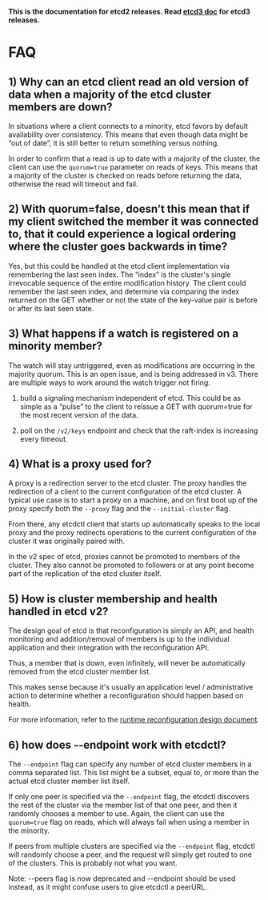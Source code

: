 **This is the documentation for etcd2 releases. Read [etcd3 doc][v3-docs] for etcd3 releases.**

[v3-docs]: ../docs.md#documentation


# FAQ

## 1) Why can an etcd client read an old version of data when a majority of the etcd cluster members are down?

In situations where a client connects to a minority, etcd
favors by default availability over consistency. This means that even though
data might be “out of date”, it is still better to return something versus
nothing.

In order to confirm that a read is up to date with a majority of the cluster,
the client can use the `quorum=true` parameter on reads of keys. This means
that a majority of the cluster is checked on reads before returning the data,
otherwise the read will timeout and fail.

## 2) With quorum=false, doesn’t this mean that if my client switched the member it was connected to, that it could experience a logical ordering where the cluster goes backwards in time?

Yes, but this could be handled at the etcd client implementation via
remembering the last seen index. The “index” is the cluster's single
irrevocable sequence of the entire modification history. The client could
remember the last seen index, and determine via comparing the index returned on
the GET whether or not the state of the key-value pair is before or after its
last seen state.

## 3) What happens if a watch is registered on a minority member?

The watch will stay untriggered, even as modifications are occurring in the
majority quorum. This is an open issue, and is being addressed in v3. There are
multiple ways to work around the watch trigger not firing.

1) build a signaling mechanism independent of etcd. This could be as simple as
a “pulse” to the client to reissue a GET with quorum=true for the most recent
version of the data.

2) poll on the `/v2/keys` endpoint and check that the raft-index is increasing every
timeout.

## 4) What is a proxy used for?

A proxy is a redirection server to the etcd cluster. The proxy handles the
redirection of a client to the current configuration of the etcd cluster. A
typical use case is to start a proxy on a machine, and on first boot up of the
proxy specify both the `--proxy` flag and the `--initial-cluster` flag.

From there, any etcdctl client that starts up automatically speaks to the local
proxy and the proxy redirects operations to the current configuration of the
cluster it was originally paired with.

In the v2 spec of etcd, proxies cannot be promoted to members of the cluster.
They also cannot be promoted to followers or at any point become part of the
replication of the etcd cluster itself.

## 5) How is cluster membership and health handled in etcd v2?

The design goal of etcd is that reconfiguration is simply an API, and health
monitoring and addition/removal of members is up to the individual application
and their integration with the reconfiguration API.

Thus, a member that is down, even infinitely, will never be automatically
removed from the etcd cluster member list.

This makes sense because it's usually an application level / administrative
action to determine whether a reconfiguration should happen based on health.

For more information, refer to the [runtime reconfiguration design document][runtime-reconf-design].

## 6) how does --endpoint work with etcdctl?

The `--endpoint` flag can specify any number of etcd cluster members in a comma
separated list. This list might be a subset, equal to, or more than the actual
etcd cluster member list itself.

If only one peer is specified via the `--endpoint` flag, the etcdctl discovers the
rest of the cluster via the member list of that one peer, and then it randomly
chooses a member to use.  Again, the client can use the `quorum=true` flag on
reads, which will always fail when using a member in the minority.

If peers from multiple clusters are specified via the `--endpoint` flag, etcdctl
will randomly choose a peer, and the request will simply get routed to one of
the clusters. This is probably not what you want.

Note: --peers flag is now deprecated and --endpoint should be used instead,
as it might confuse users to give etcdctl a peerURL.

[runtime-reconf-design]: runtime-reconf-design.md
